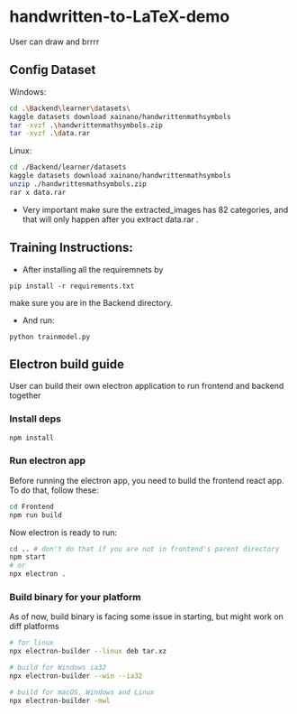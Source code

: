 # handwritten-to-LaTeX-demo

User can draw and brrrr

## Config Dataset

Windows:
```sh
cd .\Backend\learner\datasets\
kaggle datasets download xainano/handwrittenmathsymbols
tar -xvzf .\handwrittenmathsymbols.zip
tar -xvzf .\data.rar
```

Linux:
```sh
cd ./Backend/learner/datasets
kaggle datasets download xainano/handwrittenmathsymbols
unzip ./handwrittenmathsymbols.zip
rar x data.rar
```

- Very important make sure the extracted_images has 82 categories, and that will only happen after you extract data.rar .

## Training Instructions:

- After installing all the requiremnets by

```
pip install -r requirements.txt
```

make sure you are in the Backend directory.

- And run:

```
python trainmodel.py
```

## Electron build guide

User can build their own electron application to run frontend and backend together

### Install deps

```sh
npm install
```

### Run electron app

Before running the electron app, you need to build the frontend react app. To do that, follow these:

```sh
cd Frontend
npm run build
```

Now electron is ready to run:

```sh
cd .. # don't do that if you are not in frontend's parent directory
npm start
# or
npx electron .
```

### Build binary for your platform

As of now, build binary is facing some issue in starting, but might work on diff platforms
```sh
# for linux
npx electron-builder --linux deb tar.xz

# build for Windows ia32
npx electron-builder --win --ia32

# build for macOS, Windows and Linux
npx electron-builder -mwl
```